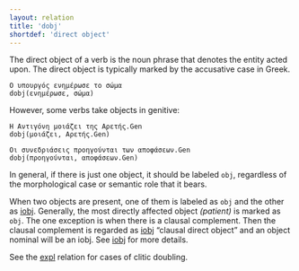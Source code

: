 ```yaml
---
layout: relation
title: 'dobj'
shortdef: 'direct object'
---
```


The direct object of a verb is the noun phrase that denotes the entity acted upon. The direct object is typically marked by the accusative case in Greek. 

~~~ sdparse
Ο υπουργός ενημέρωσε το σώμα
dobj(ενημέρωσε, σώμα)
~~~

However, some verbs take objects in genitive:

~~~ sdparse
Η Αντιγόνη μοιάζει της Αρετής.Gen
dobj(μοιάζει, Αρετής.Gen)
~~~

~~~ sdparse
Οι συνεδριάσεις προηγούνται των αποφάσεων.Gen
dobj(προηγούνται, αποφάσεων.Gen)
~~~

In general, if there is just one object, it should be labeled `obj`,
regardless of the morphological case or semantic role that it bears.

When two objects are present, one of them is labeled as `obj` and the other as [iobj](). Generally, the most directly affected object _(patient)_ is marked as `obj`. The one exception is when there is a clausal complement. Then the clausal complement is regarded as [iobj]() “clausal direct object” and an object nominal will be an iobj. See [iobj]() for more details.

See the [expl]()  relation for cases of clitic doubling.


<!-- Interlanguage links updated Út zář 29 20:43:24 CEST 2020 -->
